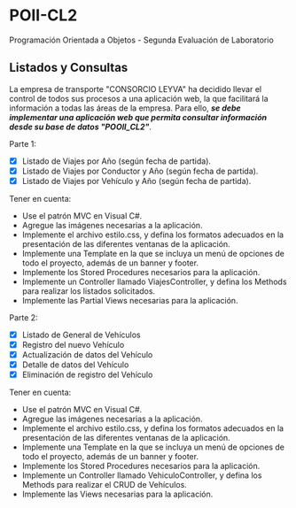 # POII-CL2

Programación Orientada a Objetos - Segunda Evaluación de Laboratorio


## Listados y Consultas

La empresa de transporte "CONSORCIO LEYVA" ha decidido llevar el control de todos sus procesos a una aplicación web, la que facilitará la información a todas las áreas de la empresa. Para ello, ***se debe implementar una aplicación web que permita consultar información desde su base de datos "POOII_CL2"***.

Parte 1:

- [x] Listado de Viajes por Año (según fecha de partida).
- [x] Listado de Viajes por Conductor y Año (según fecha de partida).
- [x] Listado de Viajes por Vehículo y Año (según fecha de partida).

Tener en cuenta:

- Use el patrón MVC en Visual C#.
- Agregue las imágenes necesarias a la aplicación.
- Implemente el archivo estilo.css, y defina los formatos adecuados en la presentación de las diferentes ventanas de la aplicación.
- Implemente una Template en la que se incluya un menú de opciones de todo el proyecto, además de un banner y footer.
- Implemente los Stored Procedures necesarios para la aplicación.
- Implemente un Controller llamado ViajesController, y defina los Methods para realizar los listados solicitados.
- Implemente las Partial Views necesarias para la aplicación.

Parte 2:

- [x] Listado de General de Vehículos
- [x] Registro del nuevo Vehículo
- [x] Actualización de datos del Vehículo
- [x] Detalle de datos del Vehículo
- [x] Eliminación de registro del Vehículo

Tener en cuenta:

- Use el patrón MVC en Visual C#.
- Agregue las imágenes necesarias a la aplicación.
- Implemente el archivo estilo.css, y defina los formatos adecuados en la presentación de las diferentes ventanas de la aplicación.
- Implemente una Template en la que se incluya un menú de opciones de todo el proyecto, además de un banner y footer.
- Implemente los Stored Procedures necesarios para la aplicación.
- Implemente un Controller llamado VehiculoController, y defina los Methods para realizar el CRUD de Vehículos.
- Implemente las Views necesarias para la aplicación.